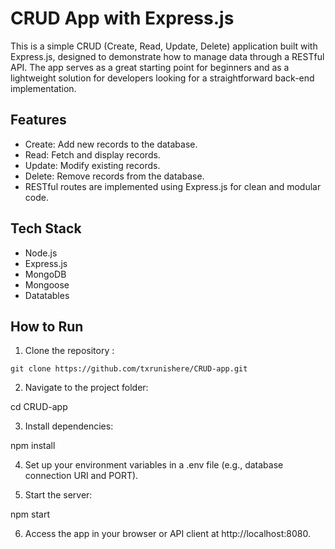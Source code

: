 # CRUD App with Express.js

This is a simple CRUD (Create, Read, Update, Delete) application built with Express.js, designed to demonstrate how to manage data through a RESTful API. The app serves as a great starting point for beginners and as a lightweight solution for developers looking for a straightforward back-end implementation.

## Features
- Create: Add new records to the database.
- Read: Fetch and display records.
- Update: Modify existing records.
- Delete: Remove records from the database.
- RESTful routes are implemented using Express.js for clean and modular code.

## Tech Stack
- Node.js
- Express.js
- MongoDB 
- Mongoose 
- Datatables

## How to Run

1. Clone the repository :
```
git clone https://github.com/txrunishere/CRUD-app.git    
```
2. Navigate to the project folder:

cd CRUD-app 

3. Install dependencies:

npm install

4. Set up your environment variables in a .env file (e.g., database connection URI and PORT).

5. Start the server:

npm start

6. Access the app in your browser or API client at http://localhost:8080.
